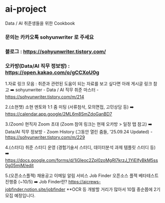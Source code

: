 # ai-project

Data / AI 취준생들을 위한 Cookbook

### 문의는 카카오톡 sohyunwriter 로 주세요
### 블로그 : https://sohyunwriter.tistory.com/
### 오카방(Data/AI 직무 정보방) : https://open.kakao.com/o/gCCXoU0g
1.자료 링크 모음 : 취준과 관련된 도움이 되는 자료를 보고 싶다면 아래 게시글 링크 참고
➡️ sohyunwriter - Data / AI 직무 취준 마스터 - https://sohyunwriter.tistory.com/m/214

2.(소현챗) 소현 멘토와 1:1 줌 미팅 (서류첨삭, 모의면접, 고민상담 등)
➡️ https://calendar.app.google/2ML6m8SmZdoGanBD7

3.(Zoom) 현직자 Zoom 초대 (Zoom 참여 링크는 현재 오카방 > 일정 탭 참고)
➡️ Data/AI 직무 정보방 - Zoom History (그동안 열린 줌들, '25.09.24 Updated) - https://sohyunwriter.tistory.com/m/229

4.(스터디) 취준 스터디 운영 (경험기술서 스터디, 데이터분석 과제 템플릿 스터디 등)
➡️ https://docs.google.com/forms/d/1iGleoc2Zpl0zoMgRl7krzJ_1YiEIfyBkM5ss0g05mjM/edit

5.(오픈소스플젝) 채용공고 이메일 알림 서비스 Job Finder 오픈소스 플젝 베타테스트 진행중 (~10/5)
➡️ Job Finder란? https://aicrews-jobfinder.notion.site/jobfinder
**OCR 등 개발할 거리가 많아서 10월 중순쯤에 2기 모집 예정입니다. 


